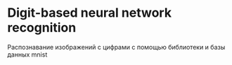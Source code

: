 # Digit-based neural network recognition
Распознавание изображений с цифрами с помощью библиотеки и базы данных  mnist
